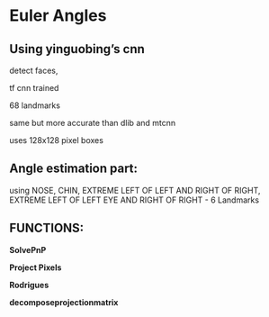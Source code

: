# Euler Angles

## Using yinguobing’s cnn 

detect faces,

tf cnn trained 

68 landmarks

same but more accurate than dlib and mtcnn

uses 128x128 pixel boxes

## Angle estimation part:

using NOSE, CHIN, EXTREME LEFT OF LEFT AND RIGHT OF RIGHT, EXTREME LEFT OF LEFT EYE AND RIGHT OF RIGHT - 6 Landmarks

## FUNCTIONS:

**SolvePnP**

**Project Pixels**

**Rodrigues**

**decomposeprojectionmatrix**
